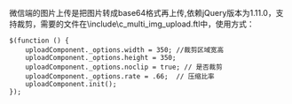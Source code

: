 微信端的图片上传是把图片转成base64格式再上传,依赖jQuery版本为1.11.0，支持裁剪，需要的文件在\include\c\_multi\_img\_upload.ftl中，使用方式：

```
$(function () {
    uploadComponent._options.width = 350; //裁剪区域宽高
    uploadComponent._options.height = 350;
    uploadComponent._options.noclip = true; // 是否裁剪
    uploadComponent._options.rate = .66;  // 压缩比率
    uploadComponent.init();
});
```





